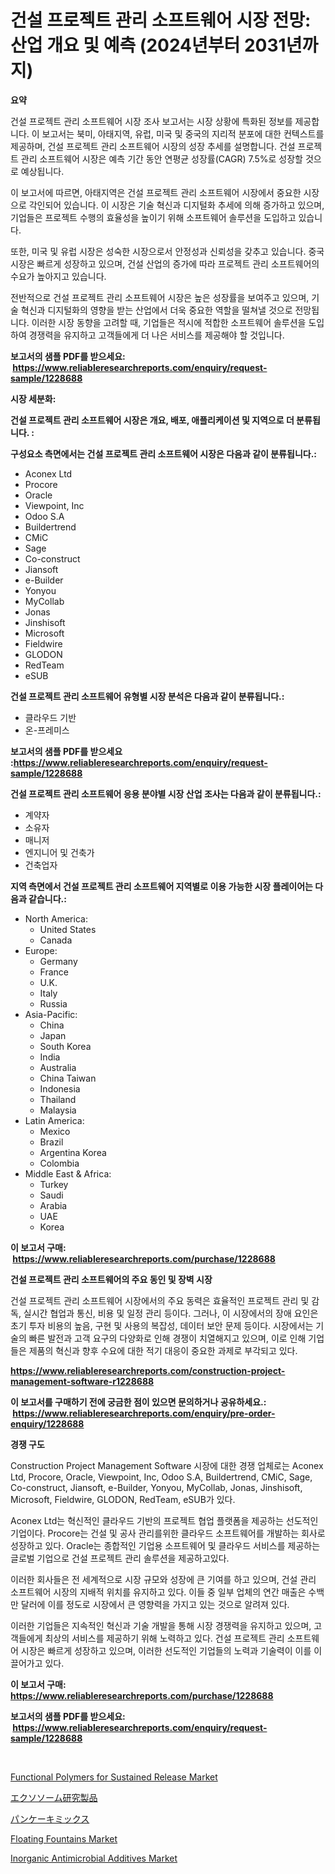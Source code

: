 <p><h1>건설 프로젝트 관리 소프트웨어 시장 전망: 산업 개요 및 예측 (2024년부터 2031년까지)</h1></p><p><strong>요약</strong></p>
<p><p>건설 프로젝트 관리 소프트웨어 시장 조사 보고서는 시장 상황에 특화된 정보를 제공합니다. 이 보고서는 북미, 아태지역, 유럽, 미국 및 중국의 지리적 분포에 대한 컨텍스트를 제공하며, 건설 프로젝트 관리 소프트웨어 시장의 성장 추세를 설명합니다. 건설 프로젝트 관리 소프트웨어 시장은 예측 기간 동안 연평균 성장률(CAGR) 7.5%로 성장할 것으로 예상됩니다.</p><p>이 보고서에 따르면, 아태지역은 건설 프로젝트 관리 소프트웨어 시장에서 중요한 시장으로 각인되어 있습니다. 이 시장은 기술 혁신과 디지털화 추세에 의해 증가하고 있으며, 기업들은 프로젝트 수행의 효율성을 높이기 위해 소프트웨어 솔루션을 도입하고 있습니다. </p><p>또한, 미국 및 유럽 시장은 성숙한 시장으로서 안정성과 신뢰성을 갖추고 있습니다. 중국 시장은 빠르게 성장하고 있으며, 건설 산업의 증가에 따라 프로젝트 관리 소프트웨어의 수요가 높아지고 있습니다.</p><p>전반적으로 건설 프로젝트 관리 소프트웨어 시장은 높은 성장률을 보여주고 있으며, 기술 혁신과 디지털화의 영향을 받는 산업에서 더욱 중요한 역할을 떨쳐낼 것으로 전망됩니다. 이러한 시장 동향을 고려할 때, 기업들은 적시에 적합한 소프트웨어 솔루션을 도입하여 경쟁력을 유지하고 고객들에게 더 나은 서비스를 제공해야 할 것입니다.</p></p>
<p><strong>보고서의 샘플 PDF를 받으세요: &nbsp;<a href="https://www.reliableresearchreports.com/enquiry/request-sample/1228688">https://www.reliableresearchreports.com/enquiry/request-sample/1228688</a></strong></p>
<p><strong>시장 세분화:</strong></p>
<p><strong> 건설 프로젝트 관리 소프트웨어 시장은 개요, 배포, 애플리케이션 및 지역으로 더 분류됩니다. :</strong></p>
<p><strong>구성요소 측면에서는 건설 프로젝트 관리 소프트웨어 시장은 다음과 같이 분류됩니다.:</strong></p>
<p><ul><li>Aconex Ltd</li><li>Procore</li><li>Oracle</li><li>Viewpoint, Inc</li><li>Odoo S.A</li><li>Buildertrend</li><li>CMiC</li><li>Sage</li><li>Co-construct</li><li>Jiansoft</li><li>e-Builder</li><li>Yonyou</li><li>MyCollab</li><li>Jonas</li><li>Jinshisoft</li><li>Microsoft</li><li>Fieldwire</li><li>GLODON</li><li>RedTeam</li><li>eSUB</li></ul></p>
<p><strong> 건설 프로젝트 관리 소프트웨어 유형별 시장 분석은 다음과 같이 분류됩니다.:</strong></p>
<p><ul><li>클라우드 기반</li><li>온-프레미스</li></ul></p>
<p><strong>보고서의 샘플 PDF를 받으세요 :<a href="https://www.reliableresearchreports.com/enquiry/request-sample/1228688">https://www.reliableresearchreports.com/enquiry/request-sample/1228688</a></strong></p>
<p><strong> 건설 프로젝트 관리 소프트웨어 응용 분야별 시장 산업 조사는 다음과 같이 분류됩니다.:</strong></p>
<p><ul><li>계약자</li><li>소유자</li><li>매니저</li><li>엔지니어 및 건축가</li><li>건축업자</li></ul></p>
<p><strong>지역 측면에서 건설 프로젝트 관리 소프트웨어 지역별로 이용 가능한 시장 플레이어는 다음과 같습니다.:</strong></p>
<p><ul>
    <li>
        North America:
        <ul>
            <li>United States</li>
            <li>Canada</li>
        </ul>
    </li>
    <li>
        Europe:
        <ul>
            <li>Germany</li>
            <li>France</li>
            <li>U.K.</li>
            <li>Italy</li>
            <li>Russia</li>
        </ul>
    </li>
    <li>
        Asia-Pacific:
        <ul>
            <li>China</li>
            <li>Japan</li>
            <li>South Korea</li>
            <li>India</li>
            <li>Australia</li>
            <li>China Taiwan</li>
            <li>Indonesia</li>
            <li>Thailand</li>
            <li>Malaysia</li>
        </ul>
    </li>
    <li>
        Latin America:
        <ul>
            <li>Mexico</li>
            <li>Brazil</li>
            <li>Argentina Korea</li>
            <li>Colombia</li>
        </ul>
    </li>
    <li>
        Middle East & Africa:
        <ul>
            <li>Turkey</li>
            <li>Saudi</li>
            <li>Arabia</li>
            <li>UAE</li>
            <li>Korea</li>
        </ul>
    </li>
    </ul></p>
<p><strong>이 보고서 구매: &nbsp;<a href="https://www.reliableresearchreports.com/purchase/1228688">https://www.reliableresearchreports.com/purchase/1228688</a></strong></p>
<p><strong>건설 프로젝트 관리 소프트웨어의 주요 동인 및 장벽 시장</strong></p>
<p><p>건설 프로젝트 관리 소프트웨어 시장에서의 주요 동력은 효율적인 프로젝트 관리 및 감독, 실시간 협업과 통신, 비용 및 일정 관리 등이다. 그러나, 이 시장에서의 장애 요인은 초기 투자 비용의 높음, 구현 및 사용의 복잡성, 데이터 보안 문제 등이다. 시장에서는 기술의 빠른 발전과 고객 요구의 다양화로 인해 경쟁이 치열해지고 있으며, 이로 인해 기업들은 제품의 혁신과 향후 수요에 대한 적기 대응이 중요한 과제로 부각되고 있다.</p></p>
<p><strong><a href="https://www.reliableresearchreports.com/construction-project-management-software-r1228688">https://www.reliableresearchreports.com/construction-project-management-software-r1228688</a></strong></p>
<p><strong>이 보고서를 구매하기 전에 궁금한 점이 있으면 문의하거나 공유하세요.: &nbsp;<a href="https://www.reliableresearchreports.com/enquiry/pre-order-enquiry/1228688">https://www.reliableresearchreports.com/enquiry/pre-order-enquiry/1228688</a></strong></p>
<p><strong>경쟁 구도</strong></p>
<p><p>Construction Project Management Software 시장에 대한 경쟁 업체로는 Aconex Ltd, Procore, Oracle, Viewpoint, Inc, Odoo S.A, Buildertrend, CMiC, Sage, Co-construct, Jiansoft, e-Builder, Yonyou, MyCollab, Jonas, Jinshisoft, Microsoft, Fieldwire, GLODON, RedTeam, eSUB가 있다. </p><p>Aconex Ltd는 혁신적인 클라우드 기반의 프로젝트 협업 플랫폼을 제공하는 선도적인 기업이다. Procore는 건설 및 공사 관리를위한 클라우드 소프트웨어를 개발하는 회사로 성장하고 있다. Oracle는 종합적인 기업용 소프트웨어 및 클라우드 서비스를 제공하는 글로벌 기업으로 건설 프로젝트 관리 솔루션을 제공하고있다. </p><p>이러한 회사들은 전 세계적으로 시장 규모와 성장에 큰 기여를 하고 있으며, 건설 관리 소프트웨어 시장의 지배적 위치를 유지하고 있다. 이들 중 일부 업체의 연간 매출은 수백만 달러에 이를 정도로 시장에서 큰 영향력을 가지고 있는 것으로 알려져 있다.</p><p>이러한 기업들은 지속적인 혁신과 기술 개발을 통해 시장 경쟁력을 유지하고 있으며, 고객들에게 최상의 서비스를 제공하기 위해 노력하고 있다. 건설 프로젝트 관리 소프트웨어 시장은 빠르게 성장하고 있으며, 이러한 선도적인 기업들의 노력과 기술력이 이를 이끌어가고 있다.</p></p>
<p><strong>이 보고서 구매: &nbsp; <a href="https://www.reliableresearchreports.com/purchase/1228688">https://www.reliableresearchreports.com/purchase/1228688</a></strong></p>
<p><strong>보고서의 샘플 PDF를 받으세요: &nbsp;<a href="https://www.reliableresearchreports.com/enquiry/request-sample/1228688">https://www.reliableresearchreports.com/enquiry/request-sample/1228688</a></strong><strong></strong></p>
<p>&nbsp;</p>
<p><p><a href="https://www.linkedin.com/pulse/functional-polymers-sustained-release-market-insights-players-s0csc?trackingId=7XwI5n7nilI8ETS3ncjS%2Fw%3D%3D">Functional Polymers for Sustained Release Market</a></p><p><a href="https://github.com/EstelWisozk1/Market-Research-Report-List-1/blob/main/307923626835.md">エクソソーム研究製品</a></p><p><a href="https://github.com/wkuactfdzwizk06/Market-Research-Report-List-1/blob/main/765718126836.md">パンケーキミックス</a></p><p><a href="https://github.com/ChiragRP21/Market-Research-Report-List-4/blob/main/floating-fountains-market.md">Floating Fountains Market</a></p><p><a href="https://www.linkedin.com/pulse/inorganic-antimicrobial-additives-market-share-amp-new-trends-k5zfc?trackingId=IzBKbWsECojOh2rHX7YAuQ%3D%3D">Inorganic Antimicrobial Additives Market</a></p></p>